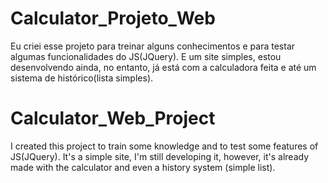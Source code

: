 # Calculator_Projeto_Web
Eu criei esse projeto para treinar alguns conhecimentos e para testar algumas funcionalidades do JS(JQuery).
E um site simples, estou desenvolvendo ainda, no entanto, já está com a calculadora feita e até um sistema de histórico(lista simples).

# Calculator_Web_Project
I created this project to train some knowledge and to test some features of JS(JQuery).
It's a simple site, I'm still developing it, however, it's already made with the calculator and even a history system (simple list).

